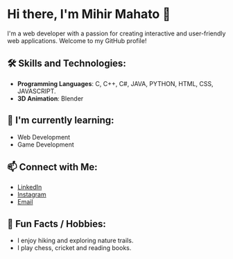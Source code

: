 # Hi there, I'm Mihir Mahato 👋

I'm a web developer with a passion for creating interactive and user-friendly web applications. Welcome to my GitHub profile!

## 🛠 Skills and Technologies:
- **Programming Languages**: C, C++, C#, JAVA, PYTHON, HTML, CSS, JAVASCRIPT.
- **3D Animation**: Blender

## 🌱 I'm currently learning:
- Web Development
- Game Development

## 📫 Connect with Me:
- [LinkedIn](https://in.linkedin.com/in/mihir-mahato-5145432bb)
- [Instagram](mihirmahato_13)
- [Email](mihirmahato1304@gmail.com)

## 🎨 Fun Facts / Hobbies:
- I enjoy hiking and exploring nature trails.
- I play chess, cricket and reading books.

